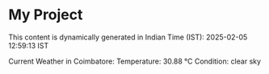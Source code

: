 # My Project

This content is dynamically generated in Indian Time (IST): 2025-02-05 12:59:13 IST


Current Weather in Coimbatore:
Temperature: 30.88 °C
Condition: clear sky
